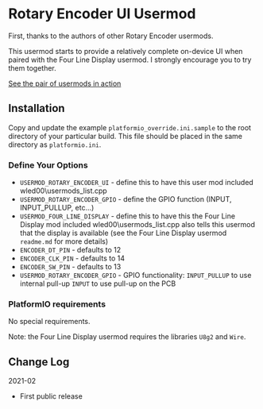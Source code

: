 # Rotary Encoder UI Usermod

First, thanks to the authors of other Rotary Encoder usermods.

This usermod starts to provide a relatively complete on-device
UI when paired with the Four Line Display usermod. I strongly
encourage you to try them together.

[See the pair of usermods in action](https://www.youtube.com/watch?v=tITQY80rIOA)

## Installation

Copy and update the example `platformio_override.ini.sample` to the root directory of your particular build.
This file should be placed in the same directory as `platformio.ini`.

### Define Your Options

* `USERMOD_ROTARY_ENCODER_UI`       - define this to have this user mod included wled00\usermods_list.cpp
* `USERMOD_ROTARY_ENCODER_GPIO`     - define the GPIO function (INPUT, INPUT_PULLUP, etc...)
* `USERMOD_FOUR_LINE_DISPLAY`       - define this to have this the Four Line Display mod included wled00\usermods_list.cpp
                                        also tells this usermod that the display is available
                                        (see the Four Line Display usermod `readme.md` for more details)
* `ENCODER_DT_PIN`                  - defaults to 12
* `ENCODER_CLK_PIN`                 - defaults to 14
* `ENCODER_SW_PIN`                  - defaults to 13
* `USERMOD_ROTARY_ENCODER_GPIO`     - GPIO functionality:
                                        `INPUT_PULLUP` to use internal pull-up
                                        `INPUT` to use pull-up on the PCB

### PlatformIO requirements

No special requirements.

Note: the Four Line Display usermod requires the libraries `U8g2` and `Wire`.

## Change Log

2021-02
* First public release
